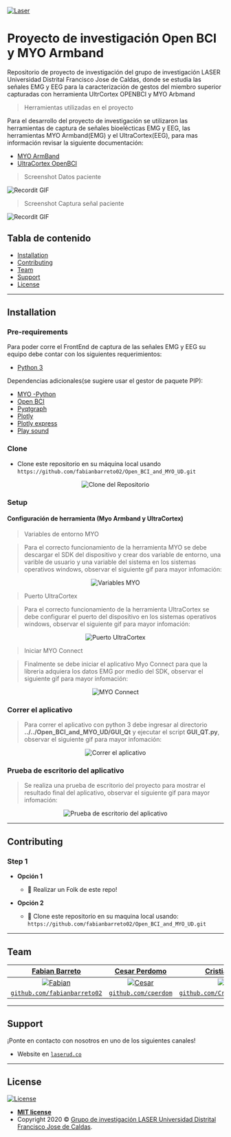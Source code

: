 


<a href="https://laserud.co/"><img src="https://github.com/fabianbarreto02/Open_BCI_and_MYO_UD/blob/master/GUI_Qt/LOGOLASER.jpg" title="Laser" alt="Laser"></a>



# Proyecto de investigación Open BCI y MYO Armband 

Repositorio de proyecto de investigación del grupo de investigación LASER Universidad Distrital Francisco Jose de Caldas, donde se estudia las señales EMG y EEG para la caracterización de gestos del miembro superior capturadas con herramienta UltrCortex OPENBCI y MYO Arbmand

> Herramientas utilizadas en el proyecto

Para el desarrollo del proyecto de investigación se utilizaron las herramientas de captura de señales bioelécticas EMG y EEG, las herramientas MYO Armband(EMG) y el UltraCortex(EEG), para mas información revisar la siguiente documentación:
- [MYO ArmBand](https://support.getmyo.com/hc/en-us)
- [UltraCortex OpenBCI](https://openbci.com/)

> Screenshot Datos paciente

![Recordit GIF](https://github.com/fabianbarreto02/Open_BCI_and_MYO_UD/blob/master/Data_Readme/Front_datos.jpeg)

> Screenshot Captura señal paciente

![Recordit GIF](https://github.com/fabianbarreto02/Open_BCI_and_MYO_UD/blob/master/Data_Readme/Front_captura.jpeg)

## Tabla de contenido


- [Installation](#installation)
- [Contributing](#contributing)
- [Team](#team)
- [Support](#support)
- [License](#license)



---

## Installation

### Pre-requirements

Para poder corre el FrontEnd de captura de las señales EMG y EEG su equipo debe contar con los siguientes requerimientos:

- [Python 3](https://www.python.org/download/releases/3.0/)

Dependencias adicionales(se sugiere usar el gestor de paquete PIP):

- [MYO -Python](https://pypi.org/project/myo-python/) 
- [Open BCI](https://pypi.org/project/openbci/)
- [Pyqtgraph](https://pypi.org/project/pyqtgraph/)
- [Plotly](https://pypi.org/project/plotly/)
- [Plotly express](https://pypi.org/project/plotly-express/)
- [Play sound](https://pypi.org/project/playsound/)


### Clone

- Clone este repositorio en su máquina local usando `https://github.com/fabianbarreto02/Open_BCI_and_MYO_UD.git`


<p align="center"><img src="https://github.com/fabianbarreto02/Open_BCI_and_MYO_UD/blob/master/Data_Readme/Clone.gif" title="Clone del Repositorio" alt="Clone del Repositorio"></p>


### Setup

#### Configuración de herramienta (Myo Armband y UltraCortex)


> Variables de entorno MYO

> Para el correcto funcionamiento de la herramienta MYO se debe descargar el SDK del dispositivo y crear dos variable de entorno, una varible de usuario y una variable del sistema en los sistemas operativos windows, observar el siguiente gif para mayor infomación:

<p align="center"><img src="https://github.com/fabianbarreto02/Open_BCI_and_MYO_UD/blob/master/Data_Readme/Variable_myo.gif" title="Variables MYO" alt="Variables MYO"></p>


> Puerto UltraCortex

> Para el correcto funcionamiento de la herramienta UltraCortex se debe configurar el puerto del dispositivo en los sistemas operativos windows, observar el siguiente gif para mayor infomación:

<p align="center"><img src="https://github.com/fabianbarreto02/Open_BCI_and_MYO_UD/blob/master/Data_Readme/Puerto_ultracortex.gif" title="Puerto UltraCortex" alt="Puerto UltraCortex"></p>

> Iniciar MYO Connect

> Finalmente se debe iniciar el aplicativo Myo Connect para que la libreria adquiera los datos EMG por medio del SDK, observar el siguiente gif para mayor infomación:

<p align="center"><img src="https://github.com/fabianbarreto02/Open_BCI_and_MYO_UD/blob/master/Data_Readme/Myo_conect.gif" title="MYO Connect" alt="MYO Connect"></p>

### Correr  el aplicativo

> Para correr el aplicativo con python 3 debe ingresar al directorio **../../Open_BCI_and_MYO_UD/GUI_Qt** y ejecutar el script **GUI_QT.py**, observar el siguiente gif para mayor infomación:

<p align="center"><img src="https://github.com/fabianbarreto02/Open_BCI_and_MYO_UD/blob/master/Data_Readme/Arranque_frame.gif" title="Correr  el aplicativo" alt="Correr  el aplicativo"></p>


### Prueba de escritorio del aplicativo

> Se realiza una prueba de escritorio del proyecto para mostrar el resultado final del aplicativo, observar el siguiente gif para mayor infomación:

<p align="center"><img src="https://github.com/fabianbarreto02/Open_BCI_and_MYO_UD/blob/master/Data_Readme/Funcionamiento_frame.gif" title="Prueba de escritorio del aplicativo" alt="Prueba de escritorio del aplicativo"></p>



---



## Contributing


### Step 1

- **Opción 1**
    - 🍴 Realizar un Folk de este repo!

- **Opción 2**
    - 👯 Clone este repositorio en su maquina local usando:  `https://github.com/fabianbarreto02/Open_BCI_and_MYO_UD.git`


---

## Team

<center>

| <a href="https://github.com/fabianbarreto02" target="_blank">**Fabian Barreto**</a> | <a href="https://github.com/cperdomo" target="_blank">**Cesar Perdomo**</a> | <a href="https://github.com/CristianDavidSanchez" target="_blank">**Cristian Sanchez**</a> | <a href="https://github.com/NRDaza" target="_blank">**Nicolas Daza**</a> |
| :---: |:---:| :---:| :---:|
| [![Fabian](https://avatars3.githubusercontent.com/u/43799065?s=200&u=4f2296f15ee5517409891d91a2e774b9c1a183fa&v=4)](https://github.com/fabianbarreto02)   | [![Cesar](https://avatars.githubusercontent.com/u/17862195?v=4)](https://github.com/cperdomo)    | [![Cristian](https://avatars2.githubusercontent.com/u/45292213?s=200&u=f4851b78acbb0db7c5ba203982dfe71d2f1b785e&v=4)](https://github.com/CristianDavidSanchez) | [![Nicolas](https://avatars2.githubusercontent.com/u/34488581?s=200&u=f02bdb311d05b487e40fbe8dc712024596af956a&v=4)](https://github.com/NRDaza)  |
| <a href="https://github.com/fabianbarreto02" target="_blank">`github.com/fabianbarreto02`</a>| <a href="https://github.com/cperdom" target="_blank">`github.com/cperdom`</a> | <a href="https://github.com/CristianDavidSanchez" target="_blank">`github.com/CristianDavidSanchez`</a> | <a href="https://github.com/NRDaza" target="_blank">`github.com/NRDaza`</a> |

</center>

---


## Support

¡Ponte en contacto con nosotros en uno de los siguientes canales!

- Website en <a href="https://laserud.co/#contact" target="_blank">`laserud.co`</a>


---


## License

[![License](http://img.shields.io/:license-mit-blue.svg?style=flat-square)](http://badges.mit-license.org)

- **[MIT license](http://opensource.org/licenses/mit-license.php)**
- Copyright 2020 © <a href="https://laserud.co/" target="_blank">Grupo de investigación LASER Universidad Distrital Francisco Jose de Caldas</a>.